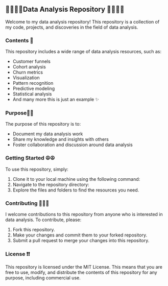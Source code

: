 ## 🕵️‍♂️🕵️‍♂️Data Analysis Repository 🕵️‍♂️🕵️‍♂

Welcome to my data analysis repository! This repository is a collection of my code, projects, and discoveries in the field of data analysis.

### Contents 📶

This repository includes a wide range of data analysis resources, such as:

- Customer funnels
- Cohort analysis
- Churn metrics
- Visualization
- Pattern recognition
- Predictive modeling
- Statistical analysis
- And many more this is just an example ✨

### Purpose💪💪

The purpose of this repository is to:

- Document my data analysis work
- Share my knowledge and insights with others
- Foster collaboration and discussion around data analysis

### Getting Started ☮☮

To use this repository, simply:

1. Clone it to your local machine using the following command:
2. Navigate to the repository directory:
3. Explore the files and folders to find the resources you need.

### Contributing 🤗🤗🤗

I welcome contributions to this repository from anyone who is interested in data analysis. To contribute, please:

1. Fork this repository.
2. Make your changes and commit them to your forked repository.
3. Submit a pull request to merge your changes into this repository.

### License ❗❗

This repository is licensed under the MIT License. This means that you are free to use, modify, and distribute the contents of this repository for any purpose, including commercial use.
